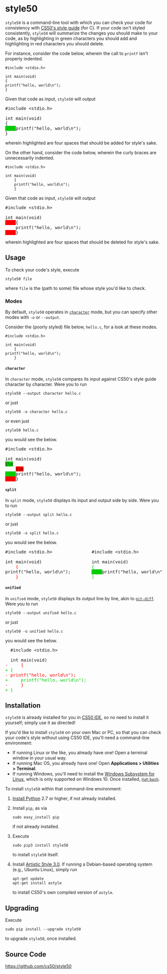 # style50

`style50` is a command-line tool with which you can check your code for consistency with [CS50's style guide](../style/c/) (for C). If your code isn't styled consistently, `style50` will summarize the changes you should make to your code, as by highlighting in <span class="bg-green p-1 text-white">green</span> characters you should add and highlighting in <span class="bg-red p-1 text-white">red</span> characters you should delete.

For instance, consider the code below, wherein the call to `printf` isn't properly indented.

```text
#include <stdio.h>

int main(void)
{
printf("hello, world\n");
}
```

Given that code as input, `style50` will output

<div class="highlight-none notranslate"><div class="highlight"><pre>#include &lt;stdio.h&gt;
<br>int main(void)
{
<span style="background-color: #00cc00">    </span>printf("hello, world\n");
}</pre></div></div>

wherein highlighted are four spaces that should be added for style's sake.

On the other hand, consider the code below, wherein the curly braces are unnecessarily indented.

```text
#include <stdio.h>

int main(void)
    {
    printf("hello, world\n");
    }
```

Given that code as input, `style50` will output

<div class="highlight-none notranslate"><div class="highlight"><pre>#include &lt;stdio.h&gt;
<br>int main(void)
<span style="background-color: red">    </span>{
    printf("hello, world\n");
<span style="background-color: red">    </span>}</pre></div></div>

wherein highlighted are four spaces that should be deleted for style's sake.

## Usage

To check your code's style, execute

```text
style50 file
```

where `file` is the (path to some) file whose style you'd like to check.

### Modes

By default, `style50` operates in [`character`](#character) mode, but you can specify other modes with `-o` or `--output`.

Consider the (poorly styled) file below, `hello.c`, for a look at these modes.

```text
#include <stdio.h>

int main(void)
    {
printf("hello, world\n");
    }
```

#### `character`

In `character` mode, `style50` compares its input against CS50's style guide character by character. Were you to run

```text
style50 --output character hello.c
```

or just

```text
style50 -o character hello.c
```

or even just

```text
style50 hello.c
```

you would see the below.

<div class="highlight-none notranslate"><div class="highlight"><pre>#include &lt;stdio.h&gt;
<br>int main(void)
<span style="background-color: #00cc00">{\n</span>
    <span style="background-color: red">{\n</span>
<span style="background-color: #00cc00">    </span>printf("hello, world\n");
<span style="background-color: red">    </span>}</pre></div></div>

#### `split`

In `split` mode, `style50` displays its input and output side by side. Were you to run

```text
style50 --output split hello.c
```

or just

```text
style50 -o split hello.c
```

you would see the below.

<div class="highlight-none notranslate"><div class="highlight"><pre>#include &lt;stdio.h&gt;               #include &lt;stdio.h&gt;
<br>int main(void)                   int main(void)
    <span style="color: red">{</span>                            <span style="color: #00cc00">{</span>
printf("hello, world\n");        <span style="background-color: #00cc00">    </span>printf("hello, world\n");
    <span style="color: red">}</span>                            <span style="color: #00cc00">}</span></pre></div></div>

#### `unified`

In `unified` mode, `style50` displays its output line by line, akin to [`git-diff`](https://git-scm.com/docs/git-diff). Were you to run

```text
style50 --output unified hello.c
```

or just

```text
style50 -o unified hello.c
```

you would see the below.

<div class="highlight-none notranslate"><div class="highlight"><pre>  #include &lt;stdio.h&gt;
<br>  int main(void)
<span style="color: red">-     {</span>
<span style="color: #00cc00">+ {</span>
<span style="color: red">- printf("hello, world\n");</span>
<span style="color: #00cc00">+     printf("hello, world\n");</span>
<span style="color: red">-     }</span>
<span style="color: #00cc00">+ }</span></pre></div></div>

## Installation

`style50` is already installed for you in [CS50 IDE](https://ide.cs50.io/), so no need to install it yourself; simply use it as directed!

If you'd like to install `style50` on your own Mac or PC, so that you can check your code's style without using CS50 IDE, you'll need a command-line environment:

- If running Linux or the like, you already have one! Open a terminal window in your usual way.
- If running Mac OS, you already have one! Open **Applications > Utilities > Terminal**.
- If running Windows, you'll need to install the [Windows Subsystem for Linux](https://msdn.microsoft.com/commandline/wsl/about), which is only supported on Windows 10. Once installed, [run `bash`](https://blogs.windows.com/buildingapps/2016/03/30/run-bash-on-ubuntu-on-windows/).

To install `style50` within that command-line environment:

1. [Install Python](https://www.python.org/downloads/) 2.7 or higher, if not already installed.

1. Install `pip`, as via

   ```text
   sudo easy_install pip
   ```

   if not already installed.

1. Execute

   ```text
   sudo pip3 install style50
   ```
   to install `style50` itself.

1. Install [Artistic Style 3.0](http://astyle.sourceforge.net/). If running a Debian-based operating system (e.g., Ubuntu Linux), simply run

   ```text
   apt-get update
   apt-get install astyle
   ```

   to install CS50's own compiled version of `astyle`.

## Upgrading

Execute

```text
sudo pip install --upgrade style50
```

to upgrade `style50`, once installed.

## Source Code

<https://github.com/cs50/style50>
